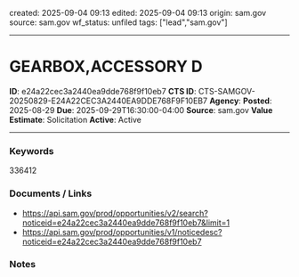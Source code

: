 created: 2025-09-04 09:13
edited: 2025-09-04 09:13
origin: sam.gov
source: sam.gov
wf_status: unfiled
tags: ["lead","sam.gov"]

---

# GEARBOX,ACCESSORY D

**ID**: e24a22cec3a2440ea9dde768f9f10eb7
**CTS ID**: CTS-SAMGOV-20250829-E24A22CEC3A2440EA9DDE768F9F10EB7
**Agency**: 
**Posted**: 2025-08-29
**Due**: 2025-09-29T16:30:00-04:00
**Source**: sam.gov
**Value Estimate**: Solicitation
**Active**: Active

---

### Keywords
336412

### Documents / Links
- <https://api.sam.gov/prod/opportunities/v2/search?noticeid=e24a22cec3a2440ea9dde768f9f10eb7&limit=1>
- <https://api.sam.gov/prod/opportunities/v1/noticedesc?noticeid=e24a22cec3a2440ea9dde768f9f10eb7>

### Notes

